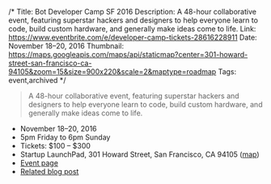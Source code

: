 /*
Title: Bot Developer Camp SF 2016
Description: A 48-hour collaborative event, featuring superstar hackers and designers to help everyone learn to code, build custom hardware, and generally make ideas come to life.
Link: https://www.eventbrite.com/e/developer-camp-tickets-28616228911
Date: November 18–20, 2016
Thumbnail: https://maps.googleapis.com/maps/api/staticmap?center=301-howard-street-san-francisco-ca-94105&zoom=15&size=900x220&scale=2&maptype=roadmap
Tags: event,archived
*/

> A 48-hour collaborative event, featuring superstar hackers and designers to help everyone learn to code, build custom hardware, and generally make ideas come to life.

- November 18–20, 2016
- 5pm Friday to 6pm Sunday
- Tickets: $100 – $300
- Startup LaunchPad, 301 Howard Street, San Francisco, CA 94105 ([map](https://www.google.com/maps/dir/Current+Location/301-howard-street-san-francisco-ca-94105))
- [Event page](https://www.eventbrite.com/e/developer-camp-tickets-28616228911)
- [Related blog post](https://devca.mp/bot-developer-camp-november-18-20-2016-241888245413)
